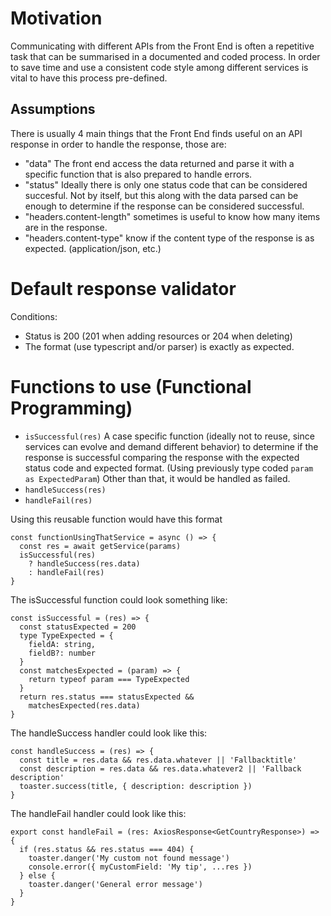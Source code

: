 # Motivation

Communicating with different APIs from the Front End is often a repetitive task that can be summarised in a documented and coded process. In order to save time and use a consistent code style among different services is vital to have this process pre-defined.

## Assumptions

There is usually 4 main things that the Front End finds useful on an API response in order to handle the response, those are:

- "data" The front end access the data returned and parse it with a specific function that is also prepared to handle errors.
- "status" Ideally there is only one status code that can be considered succesful. Not by itself, but this along with the data parsed can be enough to determine if the response can be considered successful.
- "headers.content-length" sometimes is useful to know how many items are in the response.
- "headers.content-type" know if the content type of the response is as expected. (application/json, etc.)

# Default response validator

Conditions:

- Status is 200 (201 when adding resources or 204 when deleting)
- The format (use typescript and/or parser) is exactly as expected.

# Functions to use (Functional Programming)

- `isSuccessful(res)` A case specific function (ideally not to reuse, since services can evolve and demand different behavior) to determine if the response is successful comparing the response with the expected status code and expected format. (Using previously type coded `param as ExpectedParam`) Other than that, it would be handled as failed.
- `handleSuccess(res)`
- `handleFail(res)`

Using this reusable function would have this format

```
const functionUsingThatService = async () => {
  const res = await getService(params)
  isSuccessful(res)
    ? handleSuccess(res.data)
    : handleFail(res)
}
```

The isSuccessful function could look something like:

```
const isSuccessful = (res) => {
  const statusExpected = 200
  type TypeExpected = {
    fieldA: string,
    fieldB?: number
  }
  const matchesExpected = (param) => {
    return typeof param === TypeExpected
  }
  return res.status === statusExpected &&
    matchesExpected(res.data)
}
```

The handleSuccess handler could look like this:

```
const handleSuccess = (res) => {
  const title = res.data && res.data.whatever || 'Fallbacktitle'
  const description = res.data && res.data.whatever2 || 'Fallback description'
  toaster.success(title, { description: description })
}
```

The handleFail handler could look like this:

```
export const handleFail = (res: AxiosResponse<GetCountryResponse>) => {
  if (res.status && res.status === 404) {
    toaster.danger('My custom not found message')
    console.error({ myCustomField: 'My tip', ...res })
  } else {
    toaster.danger('General error message')
  }
}
```
